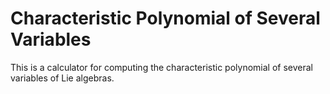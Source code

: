# Characteristic Polynomial of Several Variables

This is a calculator for computing the characteristic polynomial of several variables of Lie algebras.
